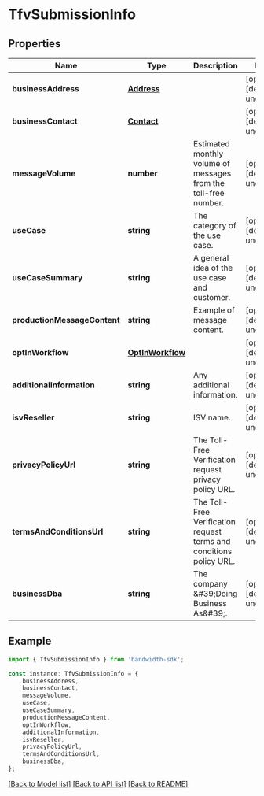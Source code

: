 # TfvSubmissionInfo


## Properties

Name | Type | Description | Notes
------------ | ------------- | ------------- | -------------
**businessAddress** | [**Address**](Address.md) |  | [optional] [default to undefined]
**businessContact** | [**Contact**](Contact.md) |  | [optional] [default to undefined]
**messageVolume** | **number** | Estimated monthly volume of messages from the toll-free number. | [optional] [default to undefined]
**useCase** | **string** | The category of the use case. | [optional] [default to undefined]
**useCaseSummary** | **string** | A general idea of the use case and customer. | [optional] [default to undefined]
**productionMessageContent** | **string** | Example of message content. | [optional] [default to undefined]
**optInWorkflow** | [**OptInWorkflow**](OptInWorkflow.md) |  | [optional] [default to undefined]
**additionalInformation** | **string** | Any additional information. | [optional] [default to undefined]
**isvReseller** | **string** | ISV name. | [optional] [default to undefined]
**privacyPolicyUrl** | **string** | The Toll-Free Verification request privacy policy URL. | [optional] [default to undefined]
**termsAndConditionsUrl** | **string** | The Toll-Free Verification request terms and conditions policy URL. | [optional] [default to undefined]
**businessDba** | **string** | The company \&#39;Doing Business As\&#39;. | [optional] [default to undefined]

## Example

```typescript
import { TfvSubmissionInfo } from 'bandwidth-sdk';

const instance: TfvSubmissionInfo = {
    businessAddress,
    businessContact,
    messageVolume,
    useCase,
    useCaseSummary,
    productionMessageContent,
    optInWorkflow,
    additionalInformation,
    isvReseller,
    privacyPolicyUrl,
    termsAndConditionsUrl,
    businessDba,
};
```

[[Back to Model list]](../README.md#documentation-for-models) [[Back to API list]](../README.md#documentation-for-api-endpoints) [[Back to README]](../README.md)

